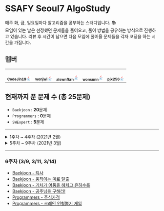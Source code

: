# SSAFY Seoul7 AlgoStudy

매주 화, 금, 일요일마다 알고리즘을 공부하는 스터디입니다. 📚 <br/>
모임이 있는 날은 선정했던 문제들을 풀어오고, 풀이 방법을 공유하는 방식으로 진행하고 있습니다.
리뷰 후 시간이 남으면 다음 모임에 풀어올 문제들을 각자 코딩을 하는 시간을 가집니다.
<br>
## 멤버
<table>
  <tr>
    <td align="center"><a href="https://github.com/CodeJin19"><img src="https://avatars.githubusercontent.com/u/48464014?s=460&v=4" width="100px;" alt=""/><br /><sub><b>CodeJin19</b><img src="https://raw.githubusercontent.com/devicons/devicon/master/icons/java/java-original.svg" alt="java" width="15" height="15"/></sub></a><br /></td>
    <td align="center"><a href="https://github.com/wonjwi"><img src="https://avatars.githubusercontent.com/u/69590041?s=460&u=b432ff3d3e5a5e06dac7782275dac216bbb1e976&v=4" width="100px;" alt=""/><br /><sub><b>wonjwi</b><img src="https://raw.githubusercontent.com/devicons/devicon/master/icons/java/java-original.svg" alt="java" width="15" height="15"/></sub></a><br /></td>
    <td align="center"><a href="https://github.com/alswnfkrn"><img src="https://avatars.githubusercontent.com/u/78595563?s=460&v=4" width="100px;" alt=""/><br /><sub><b>alswnfkrn</b></sub><img src="https://raw.githubusercontent.com/devicons/devicon/master/icons/java/java-original.svg" alt="java" width="15" height="15"/></a><br /></td>
    <td align="center"><a href="https://github.com/wonsunn"><img src="https://avatars.githubusercontent.com/u/47625368?s=460&v=4" width="100px;" alt=""/><br /><sub><b>wonsunn</b></sub><img src="https://raw.githubusercontent.com/devicons/devicon/master/icons/java/java-original.svg" alt="java" width="15" height="15"/></a><br /></td>
        <td align="center"><a href="https://github.com/pjx256"><img src="https://avatars.githubusercontent.com/u/64675014?s=460&v=4" width="100px;" alt=""/><br /><sub><b>pjx256</b><img src="https://raw.githubusercontent.com/devicons/devicon/master/icons/java/java-original.svg" alt="java" width="15" height="15"/></sub></a><br /></td>
  </tr>
</table>



## 현재까지 푼 문제 수 (총 25문제)

* `Baekjoon` : **20**문제
* `Programmers` : **0**문제
* `SWExpert` : **5**문제

---

<details>
    <summary>1주차 ~ 4주차 (2021년 2월)</summary>
    
### 1주차 (2/5, 2/7)
- [Baekjoon - 피자 (Small)](https://www.acmicpc.net/problem/14606)
- [Baekjoon - 후위 표기식](https://www.acmicpc.net/problem/1918)
- [Baekjoon - 후위 표기식2](https://www.acmicpc.net/problem/1935)

### 2주차 (2/10, 2/14)
- [Baekjoon - 암호 만들기](https://www.acmicpc.net/problem/1759)
- [Baekjoon - 요세푸스 문제 0](https://www.acmicpc.net/problem/11866)
- [Baekjoon - 풍선 터뜨리기](https://www.acmicpc.net/problem/2346)
- [Baekjoon - AC](https://www.acmicpc.net/problem/5430)

### 3주차 (2/16, 2/19, 2/21)
- [Baekjoon - 로봇 청소기](https://www.acmicpc.net/problem/14503)
- [Baekjoon - 알파벳](https://www.acmicpc.net/problem/1987)
- [Baekjoon - GCD 합](https://www.acmicpc.net/problem/9613)
- [Baekjoon - 봄버맨](https://www.acmicpc.net/problem/16918)
- [Baekjoon - 벽 부수고 이동하기](https://www.acmicpc.net/problem/2206)
- [Baekjoon - 거꾸로 구구단](https://www.acmicpc.net/problem/13410)

### 4주차 (2/23, 2/25, 2/28)
- [SWExpert - 부먹왕국의 차원 관문](https://swexpertacademy.com/main/code/problem/problemDetail.do?contestProbId=AWuSgKpqmooDFASy)
- [SWExpert - 삼성시의 버스 노선](https://swexpertacademy.com/main/code/problem/problemSubmitHistory.do?contestProbId=AWczm7QaACgDFAWn)
- [SWExpert - 의석이의 세로로 말해요](https://swexpertacademy.com/main/code/problem/problemDetail.do?contestProbId=AWVWgkP6sQ0DFAUO)
- [SWExpert - 성공적인 공연 기획](https://swexpertacademy.com/main/code/problem/problemDetail.do?contestProbId=AWS2dSgKA8MDFAVT)
- [SWExpert - 테네스의 특별한 소수](https://swexpertacademy.com/main/code/problem/problemDetail.do?contestProbId=AWRuoqCKkE0DFAXt)
- [Baekjoon - 토마토](https://www.acmicpc.net/problem/7576)

</details>

<details>
  <summary>5주차 ~ 9주차 (2021년 3월)</summary>

### 5주차 (3/2, 3/5, 3/7)
- [Baekjoon - 아기 상어](https://www.acmicpc.net/problem/16236)
- [Baekjoon - 행복 유치원](https://www.acmicpc.net/problem/13164)
- [Baekjoon - 청소년 상어](https://www.acmicpc.net/problem/19236)
- [Baekjoon - 당근 키우기](https://www.acmicpc.net/problem/20363)
- [Baekjoon - 연구소](https://www.acmicpc.net/problem/14502)
- [Baekjoon - 미로 탐색](https://www.acmicpc.net/problem/2178)

### 6주차 (3/9, 3/11, 3/14)
- [Baekjoon - 퇴사](https://www.acmicpc.net/problem/14501)
- [Baekjoon - 움직이는 미로 탈출](https://www.acmicpc.net/problem/16954)
- [Baekjoon - 기차가 어둠을 헤치고 은하수를](https://www.acmicpc.net/problem/15787)
- [Baekjoon - 공주님을 구해라!](https://www.acmicpc.net/problem/17836)
- [Programmers - 주식가격](https://programmers.co.kr/learn/courses/30/lessons/42584)
- [Programmers - 크레인 인형뽑기 게임](https://programmers.co.kr/learn/courses/30/lessons/64061)

### 7주차 (3/16, 3/19, 3/21)

### 8주차 (3/23, 3/26, 3/28)

### 9주차 (3/30, 4/2, 4/4)
  
</details>

---

### 6주차 (3/9, 3/11, 3/14)
- [Baekjoon - 퇴사](https://www.acmicpc.net/problem/14501)
- [Baekjoon - 움직이는 미로 탈출](https://www.acmicpc.net/problem/16954)
- [Baekjoon - 기차가 어둠을 헤치고 은하수를](https://www.acmicpc.net/problem/15787)
- [Baekjoon - 공주님을 구해라!](https://www.acmicpc.net/problem/17836)
- [Programmers - 주식가격](https://programmers.co.kr/learn/courses/30/lessons/42584)
- [Programmers - 크레인 인형뽑기 게임](https://programmers.co.kr/learn/courses/30/lessons/64061)
